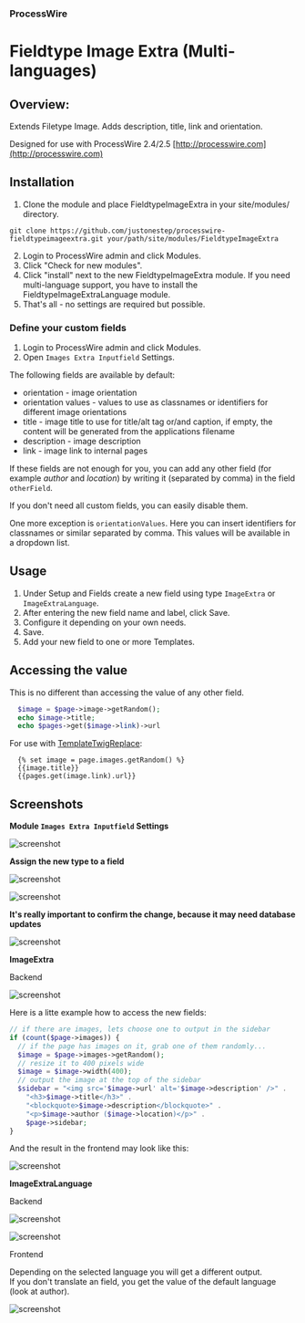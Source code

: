 ### ProcessWire 

# Fieldtype Image Extra (Multi-languages)

## Overview:

Extends Filetype Image. Adds description, title, link and orientation.

Designed for use with ProcessWire 2.4/2.5
[http://processwire.com](http://processwire.com)

## Installation

1. Clone the module and place FieldtypeImageExtra in your site/modules/ directory. 

```
git clone https://github.com/justonestep/processwire-fieldtypeimageextra.git your/path/site/modules/FieldtypeImageExtra
```

2. Login to ProcessWire admin and click Modules. 
3. Click "Check for new modules".
4. Click "install" next to the new FieldtypeImageExtra module. 
  If you need multi-language support, you have to install the FieldtypeImageExtraLanguage module.
5. That's all - no settings are required but possible. 

### Define your custom fields

1. Login to ProcessWire admin and click Modules.
2. Open `Images Extra Inputfield` Settings.

The following fields are available by default:

* orientation - image orientation
* orientation values - values to use as classnames or identifiers for different image orientations
* title - image title to use for title/alt tag or/and caption, if empty, the content will be generated from the applications filename
* description - image description
* link - image link to internal pages

If these fields are not enough for you, you can add any other field (for example _author_ and _location_)
by writing it (separated by comma) in the field `otherField`.

If you don't need all custom fields, you can easily disable them.

One more exception is `orientationValues`.
Here you can insert identifiers for classnames or similar separated by comma.
This values will be available in a dropdown list.

## Usage

1. Under Setup and Fields create a new field using type `ImageExtra` or `ImageExtraLanguage`.
2. After entering the new field name and label, click Save.
3. Configure it depending on your own needs.
4. Save.
5. Add your new field to one or more Templates.

## Accessing the value

This is no different than accessing the value of any other field.

```php
  $image = $page->image->getRandom();
  echo $image->title;
  echo $pages->get($image->link)->url
```

For use with [TemplateTwigReplace](http://modules.processwire.com/modules/template-twig-replace):

```twig
  {% set image = page.images.getRandom() %}
  {{image.title}}
  {{pages.get(image.link).url}}
```

## Screenshots

**Module `Images Extra Inputfield` Settings**

![screenshot](screens/InputfieldImageExtra-settings.png)

**Assign the new type to a field**

![screenshot](screens/FieldSettings-ImageExtra.png)

![screenshot](screens/FieldSettings-ImageExtraLanguage.png)

**It's really important to confirm the change, because it may need database updates**

![screenshot](screens/FieldSettings-confirm.png)

**ImageExtra**

Backend

![screenshot](screens/ImageExtra-backend.png)

Here is a litte example how to access the new fields:

```php
// if there are images, lets choose one to output in the sidebar
if (count($page->images)) {
  // if the page has images on it, grab one of them randomly...
  $image = $page->images->getRandom();
  // resize it to 400 pixels wide
  $image = $image->width(400);
  // output the image at the top of the sidebar
  $sidebar = "<img src='$image->url' alt='$image->description' />" .
    "<h3>$image->title</h3>" .
    "<blockquote>$image->description</blockquote>" .
    "<p>$image->author ($image->location)</p>" .
    $page->sidebar;
}
```

And the result in the frontend may look like this:

![screenshot](screens/ImageExtra-frontend.png)

**ImageExtraLanguage**

Backend

![screenshot](screens/ImageExtraLanguage-default-backend.png)

![screenshot](screens/ImageExtraLanguage-other-backend.png)

Frontend

Depending on the selected language you will get a different output.  
If you don't translate an field, you get the value of the default language (look at author).

![screenshot](screens/ImageExtraLanguage-frontend.png)
